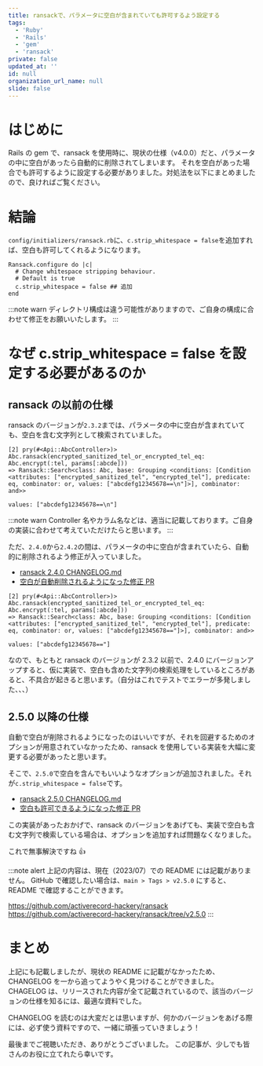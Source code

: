 ```yaml
---
title: ransackで、パラメータに空白が含まれていても許可するよう設定する
tags:
  - 'Ruby'
  - 'Rails'
  - 'gem'
  - 'ransack'
private: false
updated_at: ''
id: null
organization_url_name: null
slide: false
---
```


# はじめに

Rails の gem で、ransack を使用時に、現状の仕様（v4.0.0）だと、パラメータの中に空白があったら自動的に削除されてしまいます。
それを空白があった場合でも許可するように設定する必要がありました。対処法を以下にまとめましたので、良ければご覧ください。

# 結論

`config/initializers/ransack.rb`に、`c.strip_whitespace = false`を追加すれば、空白も許可してくれるようになります。

```ruby: config/initializers/ransack.rb
Ransack.configure do |c|
  # Change whitespace stripping behaviour.
  # Default is true
  c.strip_whitespace = false ## 追加
end
```

:::note warn
ディレクトリ構成は違う可能性がありますので、ご自身の構成に合わせて修正をお願いいたします。
:::

# なぜ c.strip_whitespace = false を設定する必要があるのか

## ransack の以前の仕様

ransack のバージョンが`2.3.2`までは、パラメータの中に空白が含まれていても、空白を含む文字列として検索されていました。

```shell
[2] pry(#<Api::AbcController>)> Abc.ransack(encrypted_sanitized_tel_or_encrypted_tel_eq: Abc.encrypt(:tel, params[:abcde]))
=> Ransack::Search<class: Abc, base: Grouping <conditions: [Condition <attributes: ["encrypted_sanitized_tel", "encrypted_tel"], predicate: eq, combinator: or, values: ["abcdefg12345678==\n"]>], combinator: and>>
```

```shell
values: ["abcdefg12345678==\n"]
```

:::note warn
Controller 名やカラム名などは、適当に記載しております。ご自身の実装に合わせて考えていただけたらと思います。
:::

ただ、`2.4.0`から`2.4.2`の間は、パラメータの中に空白が含まれていたら、自動的に削除されるよう修正が入っていました。

- [ransack 2.4.0 CHANGELOG.md](https://github.com/activerecord-hackery/ransack/blob/main/CHANGELOG.md#240---2020-11-27)
- [空白が自動削除されるようになった修正 PR](https://github.com/activerecord-hackery/ransack/pull/1126)

```shell
[2] pry(#<Api::AbcController>)> Abc.ransack(encrypted_sanitized_tel_or_encrypted_tel_eq: Abc.encrypt(:tel, params[:abcde]))
=> Ransack::Search<class: Abc, base: Grouping <conditions: [Condition <attributes: ["encrypted_sanitized_tel", "encrypted_tel"], predicate: eq, combinator: or, values: ["abcdefg12345678=="]>], combinator: and>>
```

```shell
values: ["abcdefg12345678=="]
```

なので、もともと ransack のバージョンが 2.3.2 以前で、2.4.0 にバージョンアップすると、仮に実装で、空白も含めた文字列の検索処理をしているところがあると、不具合が起きると思います。（自分はこれでテストでエラーが多発しました、、、）

## 2.5.0 以降の仕様

自動で空白が削除されるようになったのはいいですが、それを回避するためのオプションが用意されていなかったため、ransack を使用している実装を大幅に変更する必要があったと思います。

そこで、`2.5.0`で空白を含んでもいいようなオプションが追加されました。それが`c.strip_whitespace = false`です。

- [ransack 2.5.0 CHANGELOG.md](https://github.com/activerecord-hackery/ransack/blob/main/CHANGELOG.md#250---2021-12-26)
- [空白も許可できるようになった修正 PR](https://github.com/activerecord-hackery/ransack/pull/1214)

この実装があったおかげで、ransack のバージョンをあげても、実装で空白も含む文字列で検索している場合は、オプションを追加すれば問題なくなりました。

これで無事解決ですね 👍

:::note alert
上記の内容は、現在（2023/07）での README には記載がありません。
GitHub で確認したい場合は、`main > Tags > v2.5.0` にすると、README で確認することができます。

https://github.com/activerecord-hackery/ransack
https://github.com/activerecord-hackery/ransack/tree/v2.5.0
:::

# まとめ

上記にも記載しましたが、現状の README に記載がなかったため、CHANGELOG を一から追ってようやく見つけることができました。CHAGELOG は、リリースされた内容が全て記載されているので、該当のバージョンの仕様を知るには、最適な資料でした。

CHANGELOG を読むのは大変だとは思いますが、何かのバージョンをあげる際には、必ず使う資料ですので、一緒に頑張っていきましょう！

最後までご視聴いただき、ありがとうございました。
この記事が、少しでも皆さんのお役に立てれたら幸いです。
